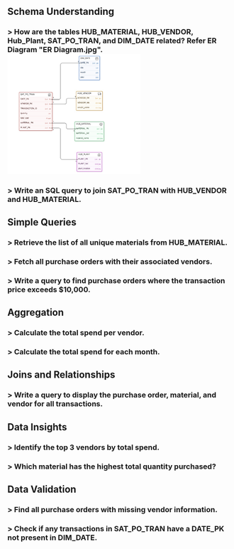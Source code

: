 ## Schema Understanding
### > How are the tables HUB_MATERIAL, HUB_VENDOR, Hub_Plant, SAT_PO_TRAN, and DIM_DATE related? Refer ER Diagram "ER Diagram.jpg". <img src="ER Diagram.jpg" alt="Cute Cat" width="300" />
### > Write an SQL query to join SAT_PO_TRAN with HUB_VENDOR and HUB_MATERIAL.

## Simple Queries
### > Retrieve the list of all unique materials from HUB_MATERIAL.
### > Fetch all purchase orders with their associated vendors.
### > Write a query to find purchase orders where the transaction price exceeds $10,000.

## Aggregation
### > Calculate the total spend per vendor.
### > Calculate the total spend for each month.

## Joins and Relationships
### > Write a query to display the purchase order, material, and vendor for all transactions.

## Data Insights
### > Identify the top 3 vendors by total spend.
### > Which material has the highest total quantity purchased?

## Data Validation
### > Find all purchase orders with missing vendor information.
### > Check if any transactions in SAT_PO_TRAN have a DATE_PK not present in DIM_DATE.
